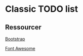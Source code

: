# Classic TODO list

## Ressourcer

[Bootstrap](https://getbootstrap.com/docs/4.5/getting-started/introduction/)

[Font Awesome](https://fontawesome.com/6?next=%2F)
